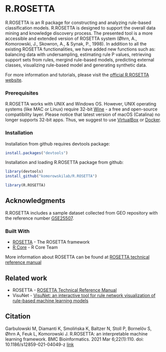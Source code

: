 <!--
  Title: R.ROSETTA
  Description: ROSETTA rough set classifier as a R package.
  Author: Mateusz Garbulowski
  -->
<meta name='keywords' content='rosetta, rough sets, classification, transparent machine learning'>

# R.ROSETTA
R.ROSETTA is an R package for constructing and analyzing rule-based classification models. R.ROSETTA is designed to support the overall data mining and knowledge discovery process. The presented tool is a more accessible and extended version of ROSETTA system (Øhrn, A., Komorowski, J., Skowron, A., & Synak, P., 1998). In addition to all the existing ROSETTA functionalities, we have added new functions such as: balancing data with undersampling, estimating rule P values, retrieving support sets from rules, mergind rule-based models, predicting external classes, visualizing rule-based model and generating synthetic data. 

For more information and tutorials, please visit the [official R.ROSETTA website](https://komorowskilab.github.io/R.ROSETTA/).


### Prerequisites
R.ROSETTA works with UNIX and Windows OS. However, UNIX operating systems (like MAC or Linux) require 32-bit [Wine](https://www.winehq.org/) - a free and open-source compatibility layer. Please notice that latest version of macOS (Catalina) no longer supports 32-bit apps. Thus, we suggest to use [VirtualBox](https://www.virtualbox.org/) or [Docker](https://www.docker.com/why-docker).

### Installation

Installation from github requires devtools package:
```R
install.packages("devtools")
```

Installation and loading R.ROSETTA package from github:
```R
library(devtools)
install_github("komorowskilab/R.ROSETTA")

library(R.ROSETTA)
```

## Acknowledgments
R.ROSETTA includes a sample dataset collected from GEO repository with the reference number [GSE25507](https://www.ncbi.nlm.nih.gov/geo/query/acc.cgi?acc=GSE25507).

### Built With
* [ROSETTA](http://bioinf.icm.uu.se/rosetta/) - The ROSETTA framework
* [R Core](https://www.R-project.org/) - R Core Team

More information about ROSETTA can be found at [ROSETTA technical reference manual](http://bioinf.icm.uu.se/rosetta/materials/manual.pdf)
## Related work
- ROSETTA - [ROSETTA Technical Reference Manual](http://bioinf.icm.uu.se/rosetta/materials/manual.pdf)
- VisuNet - [VisuNet: an interactive tool for rule network visualization of rule-based machine learning models](https://github.com/komorowskilab/VisuNet)

## Citation
Garbulowski M, Diamanti K, Smolińska K, Baltzer N, Stoll P, Bornelöv S, Øhrn A, Feuk L, Komorowski J. R.ROSETTA: an interpretable machine learning framework. BMC Bioinformatics. 2021 Mar 6;22(1):110. doi: 10.1186/s12859-021-04049-z
[link](https://bmcbioinformatics.biomedcentral.com/articles/10.1186/s12859-021-04049-z)
